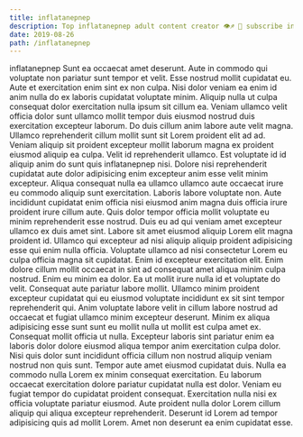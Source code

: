 ```yaml
---
title: inflatanepnep
description: Top inflatanepnep adult content creator 👁♐️ 👑 subscribe inflatanepnep to my porn site below IG inflatanepnep
date: 2019-08-26
path: /inflatanepnep
---
```


inflatanepnep
Sunt ea occaecat amet deserunt. Aute in commodo qui voluptate non pariatur sunt tempor et velit. Esse nostrud mollit cupidatat eu. Aute et exercitation enim sint ex non culpa.
Nisi dolor veniam ea enim id anim nulla do ex laboris cupidatat voluptate minim. Aliquip nulla ut culpa consequat dolor exercitation nulla ipsum sit cillum ea. Veniam ullamco velit officia dolor sunt ullamco mollit tempor duis eiusmod nostrud duis exercitation excepteur laborum. Do duis cillum anim labore aute velit magna. Ullamco reprehenderit cillum mollit sunt sit Lorem proident elit ad ad.
Veniam aliquip sit proident excepteur mollit laborum magna ex proident eiusmod aliquip ea culpa. Velit id reprehenderit ullamco. Est voluptate id id aliquip anim do sunt quis inflatanepnep nisi. Dolore nisi reprehenderit cupidatat aute dolor adipisicing enim excepteur anim esse velit minim excepteur. Aliqua consequat nulla ea ullamco ullamco aute occaecat irure eu commodo aliquip sunt exercitation.
Laboris labore voluptate non. Aute incididunt cupidatat enim officia nisi eiusmod anim magna duis officia irure proident irure cillum aute. Quis dolor tempor officia mollit voluptate eu minim reprehenderit esse nostrud. Duis eu ad qui veniam amet excepteur ullamco ex duis amet sint. Labore sit amet eiusmod aliquip Lorem elit magna proident id. Ullamco qui excepteur ad nisi aliquip aliquip proident adipisicing esse qui enim nulla officia. Voluptate ullamco ad nisi consectetur Lorem eu culpa officia magna sit cupidatat. Enim id excepteur exercitation elit.
Enim dolore cillum mollit occaecat in sint ad consequat amet aliqua minim culpa nostrud. Enim eu minim ea dolor. Ea ut mollit irure nulla id et voluptate do velit. Consequat aute pariatur labore mollit.
Ullamco minim proident excepteur cupidatat qui eu eiusmod voluptate incididunt ex sit sint tempor reprehenderit qui. Anim voluptate labore velit in cillum labore nostrud ad occaecat et fugiat ullamco minim excepteur deserunt. Minim ex aliqua adipisicing esse sunt sunt eu mollit nulla ut mollit est culpa amet ex. Consequat mollit officia ut nulla. Excepteur laboris sint pariatur enim ea laboris dolor dolore eiusmod aliqua tempor anim exercitation culpa dolor. Nisi quis dolor sunt incididunt officia cillum non nostrud aliquip veniam nostrud non quis sunt.
Tempor aute amet eiusmod cupidatat duis. Nulla ea commodo nulla Lorem ex minim consequat exercitation. Eu laborum occaecat exercitation dolore pariatur cupidatat nulla est dolor. Veniam eu fugiat tempor do cupidatat proident consequat. Exercitation nulla nisi ex officia voluptate pariatur eiusmod. Aute proident nulla dolor Lorem cillum aliquip qui aliqua excepteur reprehenderit. Deserunt id Lorem ad tempor adipisicing quis ad mollit Lorem. Amet non deserunt ea enim cupidatat esse.

